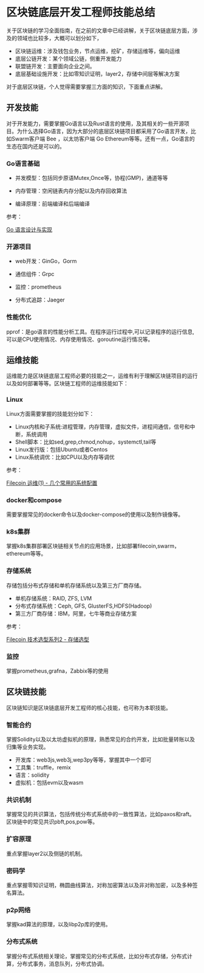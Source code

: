 # 区块链底层开发工程师技能总结

关于区块链的学习全面指南，在之前的文章中已经讲解，关于区块链底层方面，涉及的领域也比较多，大概可以划分如下，

- 区块链运维：涉及钱包业务，节点运维，挖矿，存储运维等，偏向运维
- 底层公链开发：某个领域公链，侧重开发能力
- 联盟链开发：主要面向企业之间。
- 底层基础设施开发：比如零知识证明，layer2，存储中间层等解决方案

对于底层区块链，个人觉得需要掌握三方面的知识，下面重点讲解。

## 开发技能

对于开发能力，需要掌握Go语言以及Rust语言的使用，及其相关的一些开源项目。为什么选择Go语言，因为大部分的底层区块链项目都采用了Go语言开发，比如Swarm客户端 Bee ，以太坊客户端 Go Ethereum等等。还有一点，Go语言的生态在国内还是可以的。

### Go语言基础

- 并发模型：包括同步原语Mutex,Once等，协程(GMP)，通道等等

- 内存管理：空闲链表内存分配以及内存回收算法

- 编译原理：前端编译和后端编译

参考：

[Go 语言设计与实现](https://draveness.me/golang/)

### 开源项目

- web开发：GinGo，Gorm

- 通信组件：Grpc

- 监控：prometheus

- 分布式追踪：Jaeger

### 性能优化

pprof：是go语言的性能分析工具。在程序运行过程中,可以记录程序的运行信息,可以是CPU使用情况、内存使用情况、goroutine运行情况等。

## 运维技能

运维能力是区块链底层工程师必要的技能之一，运维有利于理解区块链项目的运行以及如何部署等等。区块链工程师的运维技能如下：

### Linux

Linux方面需要掌握的技能划分如下：

- Linux内核和子系统:进程管理，内存管理，虚拟文件，进程间通信，信号和中断，系统调用
- Shell脚本：比如sed,grep,chmod,nohup，systemctl,tail等
- Linux发行版：包括Ubuntu或者Centos
- Linux系统调优：比如CPU以及内存等调优

参考：

[Filecoin 运维(1) - 几个常用的系统配置](https://www.r9it.com/20200615/sys-config-for-filecoin.html)

### docker和compose

需要掌握常见的docker命令以及docker-compose的使用以及制作镜像等。

### k8s集群

掌握k8s集群部署区块链相关节点的应用场景，比如部署filecoin,swarm，ethereum等等。

### 存储系统

存储包括分布式存储和单机存储系统以及第三方厂商存储。

- 单机存储系统：RAID, ZFS, LVM
- 分布式存储系统：Ceph, GFS, GlusterFS,HDFS(Hadoop)
- 第三方厂商存储：IBM，阿里，七牛等商业存储方案

参考：

[Filecoin 技术选型系列2 - 存储选型](https://www.r9it.com/20210511/filecoin-storage-select.html)

### 监控

掌握prometheus,grafna，Zabbix等的使用

## 区块链技能

区块链知识是区块链底层开发工程师的核心技能，也可称为本职技能。

### 智能合约

掌握Solidity以及以太坊虚拟机的原理，熟悉常见的合约开发，比如批量转账以及归集等业务实现。

- 开发库：web3js,web3j,wep3py等等，掌握其中一个即可
- 工具集：truffle，remix
- 语言：solidity
- 虚拟机：包括evm以及wasm

### 共识机制

掌握常见的共识算法，包括传统分布式系统中的一致性算法，比如paxos和raft。区块链中的常见共识pbft,pos,pow等。

### 扩容原理

重点掌握layer2以及侧链的机制。

### 密码学

重点掌握零知识证明，椭圆曲线算法，对称加密算法以及非对称加密，以及多种签名算法。

### p2p网络

掌握kad算法的原理，以及libp2p库的使用。

### 分布式系统

掌握分布式系统相关理论，掌握常见的分布式系统，比如分布式存储，分布式计算，分布式事务，消息队列，分布式协调。